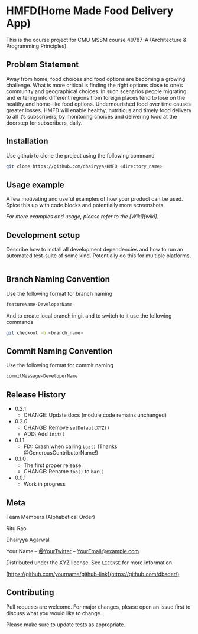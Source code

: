 # HMFD(Home Made Food Delivery App)

This is the course project for CMU MSSM course 49787-A (Architecture & Programming Principles). 

## Problem Statement

Away from home, food choices and food options are becoming a growing challenge. What is more critical is finding the right options close to one’s community and geographical choices. In such scenarios people migrating and entering into different regions from foreign places tend to lose on the healthy and home-like food options. Undernourished food over time causes greater losses. HMFD will enable healthy, nutritious and timely food delivery to all it’s subscribers, by monitoring choices and delivering food at the doorstep for subscribers, daily.

## Installation

Use github to clone the project using the following command

```bash
git clone https://github.com/dhairyya/HMFD <directory_name>
```

## Usage example

A few motivating and useful examples of how your product can be used. Spice this up with code blocks and potentially more screenshots.

_For more examples and usage, please refer to the [Wiki][wiki]._

## Development setup

Describe how to install all development dependencies and how to run an automated test-suite of some kind. Potentially do this for multiple platforms.

```sh

```

## Branch Naming Convention

Use the following format for branch naming 
```bash
featureName-DeveloperName
```

And to create local branch in git  and to switch to it use the following commands
```bash
git checkout -b <branch_name>
```

## Commit Naming Convention

Use the following format for commit naming 
```bash
commitMessage-DeveloperName
```

## Release History

* 0.2.1
    * CHANGE: Update docs (module code remains unchanged)
* 0.2.0
    * CHANGE: Remove `setDefaultXYZ()`
    * ADD: Add `init()`
* 0.1.1
    * FIX: Crash when calling `baz()` (Thanks @GenerousContributorName!)
* 0.1.0
    * The first proper release
    * CHANGE: Rename `foo()` to `bar()`
* 0.0.1
    * Work in progress
    
## Meta

Team Members (Alphabetical Order)

Ritu Rao

Dhairyya Agarwal

Your Name – [@YourTwitter](https://twitter.com/dbader_org) – YourEmail@example.com

Distributed under the XYZ license. See ``LICENSE`` for more information.

[https://github.com/yourname/github-link](https://github.com/dbader/)

## Contributing
Pull requests are welcome. For major changes, please open an issue first to discuss what you would like to change.

Please make sure to update tests as appropriate.
